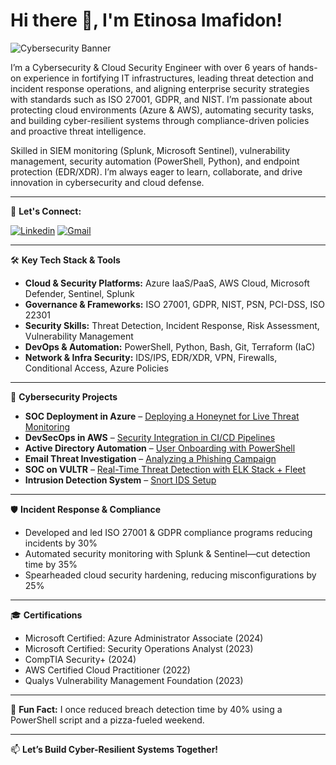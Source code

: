 <h1>Hi there 👋, I'm Etinosa Imafidon!</h1>

<img src="https://github.com/yourusername/yourrepo/blob/main/banner.png" alt="Cybersecurity Banner">

<p>I’m a Cybersecurity & Cloud Security Engineer with over 6 years of hands-on experience in fortifying IT infrastructures, leading threat detection and incident response operations, and aligning enterprise security strategies with standards such as ISO 27001, GDPR, and NIST. I’m passionate about protecting cloud environments (Azure & AWS), automating security tasks, and building cyber-resilient systems through compliance-driven policies and proactive threat intelligence.</p>

<p>Skilled in SIEM monitoring (Splunk, Microsoft Sentinel), vulnerability management, security automation (PowerShell, Python), and endpoint protection (EDR/XDR). I’m always eager to learn, collaborate, and drive innovation in cybersecurity and cloud defense.</p>

---

💼 **Let's Connect:**

[![Linkedin](https://img.shields.io/badge/Etinosa%20Imafidon-blue?style=flat-square&logo=Linkedin&label=Linkedin)](https://www.linkedin.com/in/YOUR-LINKEDIN-ID/)
[![Gmail](https://img.shields.io/badge/etinosahendrix%40yahoo.com-red?style=flat-square&logo=Gmail&label=Email)](mailto:etinosahendrix@yahoo.com)

---

🛠️ **Key Tech Stack & Tools**

- **Cloud & Security Platforms:** Azure IaaS/PaaS, AWS Cloud, Microsoft Defender, Sentinel, Splunk
- **Governance & Frameworks:** ISO 27001, GDPR, NIST, PSN, PCI-DSS, ISO 22301
- **Security Skills:** Threat Detection, Incident Response, Risk Assessment, Vulnerability Management
- **DevOps & Automation:** PowerShell, Python, Bash, Git, Terraform (IaC)
- **Network & Infra Security:** IDS/IPS, EDR/XDR, VPN, Firewalls, Conditional Access, Azure Policies

---

🔐 **Cybersecurity Projects**

- **SOC Deployment in Azure** – [Deploying a Honeynet for Live Threat Monitoring](https://github.com/yourusername/azure-honeynet-soc)
- **DevSecOps in AWS** – [Security Integration in CI/CD Pipelines](https://github.com/yourusername/devsecops-pipeline-aws)
- **Active Directory Automation** – [User Onboarding with PowerShell](https://github.com/yourusername/ad-automation)
- **Email Threat Investigation** – [Analyzing a Phishing Campaign](https://github.com/yourusername/phishing-analysis)
- **SOC on VULTR** – [Real-Time Threat Detection with ELK Stack + Fleet](https://github.com/yourusername/soc-elk-stack)
- **Intrusion Detection System** – [Snort IDS Setup](https://github.com/yourusername/snort-ids)

---

🛡️ **Incident Response & Compliance**

- Developed and led ISO 27001 & GDPR compliance programs reducing incidents by 30%
- Automated security monitoring with Splunk & Sentinel—cut detection time by 35%
- Spearheaded cloud security hardening, reducing misconfigurations by 25%

---

🎓 **Certifications**

- Microsoft Certified: Azure Administrator Associate (2024)
- Microsoft Certified: Security Operations Analyst (2023)
- CompTIA Security+ (2024)
- AWS Certified Cloud Practitioner (2022)
- Qualys Vulnerability Management Foundation (2023)

---

📝 **Fun Fact:**
I once reduced breach detection time by 40% using a PowerShell script and a pizza-fueled weekend.

---

📫 **Let’s Build Cyber-Resilient Systems Together!**
